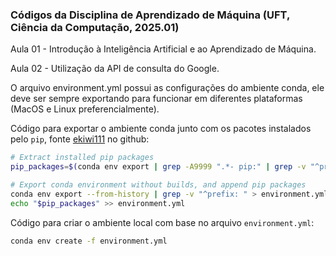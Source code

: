 ### Códigos da Disciplina de Aprendizado de Máquina (UFT, Ciência da Computação, 2025.01) 

Aula 01 - Introdução à Inteligência Artificial e ao Aprendizado de Máquina.

Aula 02 - Utilização da API de consulta do Google.

O arquivo environment.yml possui as configurações do ambiente conda, ele deve ser sempre exportando para funcionar em diferentes plataformas (MacOS e Linux preferencialmente).

Código para exportar o ambiente conda junto com os pacotes instalados pelo `pip`, fonte [ekiwi111](https://github.com/conda/conda/issues/9628#issuecomment-1608913117) no github:

```bash
# Extract installed pip packages
pip_packages=$(conda env export | grep -A9999 ".*- pip:" | grep -v "^prefix: ")

# Export conda environment without builds, and append pip packages
conda env export --from-history | grep -v "^prefix: " > environment.yml
echo "$pip_packages" >> environment.yml
```

Código para criar o ambiente local com base no arquivo `environment.yml`:

```bash
conda env create -f environment.yml
```

